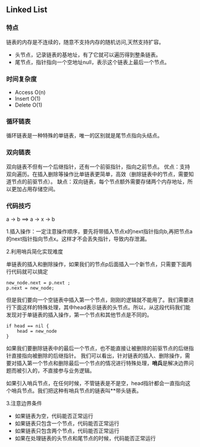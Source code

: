 ## Linked List

###  特点

链表的内存是不连续的，随意不支持内存的随机访问,天然支持扩容。

- 头节点，记录链表的基地址，有了它就可以遍历得到整条链表。
- 尾节点，指针指向一个空地址null，表示这个链表上最后一个节点。

### 时间复杂度

- Access O(n)
- Insert O(1)
- Delete O(1)

### 循环链表

循环链表是一种特殊的单链表，唯一的区别就是尾节点指向头结点。


### 双向链表

双向链表不但有一个后继指针，还有一个前驱指针，指向之前节点。
优点：支持双向遍历。在插入删除等操作比单链表更简单，高效（删除链表中的节点，需要知道节点的前驱节点）。
缺点：双向链表，每个节点额外需要存储两个内存地址，所以更加占用存储空间。

### 代码技巧

a -> b ==> a -> x -> b

1.插入操作：一定注意操作顺序，要先将带插入节点x的next指针指向b,再把节点a的next指针指向节点x。这样才不会丢失指针，导致内存泄漏。

2.利用哨兵简化实现难度

单链表的插入和删除操作，如果我们的节点p后面插入一个新节点，只需要下面两行代码就可以搞定

```
new_node.next = p.next ;
p.next = new_node;
```
但是我们要向一个空链表中插入第一个节点，刚刚的逻辑就不能用了。我们需要进行下面这样的特殊处理，其中head表示链表的头节点。所以，从这段代码我们能发现对于单链表的插入操作，第一个节点和其他节点是不同的。

```
if head == nil {
    head = new_node
}
```
如果我们要删除链表中的最后一个节点，也不能直接让被删除的前驱节点的后继指针直接指向被删除的后继指针。
我们可以看出，针对链表的插入、删除操作，需要对插入第一个节点和删除最后一个节点的情况进行特殊处理，**哨兵**是解决边界问题而被引入的，不直接参与业务逻辑。

如果引入哨兵节点，在任何时候，不管链表是不是空，head指针都会一直指向这个哨兵节点。我们把这种有哨兵节点的链表叫**带头链表。

3.注意边界条件

- 如果链表为空，代码能否正常运行
- 如果链表只包含一个节点，代码能否正常运行
- 如果链表只包含两个节点，代码能否正常运行
- 如果在处理链表的头节点和尾节点的时候，代码能否正常运行
